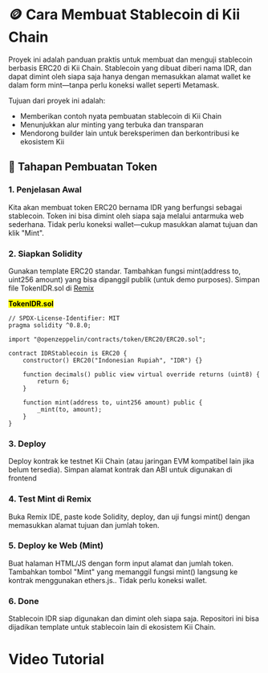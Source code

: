 # 🪙 Cara Membuat Stablecoin di Kii Chain
Proyek ini adalah panduan praktis untuk membuat dan menguji stablecoin berbasis ERC20 di Kii Chain. Stablecoin yang dibuat diberi nama IDR, dan dapat dimint oleh siapa saja hanya dengan memasukkan alamat wallet ke dalam form mint—tanpa perlu koneksi wallet seperti Metamask.

Tujuan dari proyek ini adalah:
- Memberikan contoh nyata pembuatan stablecoin di Kii Chain
- Menunjukkan alur minting yang terbuka dan transparan
- Mendorong builder lain untuk bereksperimen dan berkontribusi ke ekosistem Kii

## 🧩 Tahapan Pembuatan Token
### 1. Penjelasan Awal
Kita akan membuat token ERC20 bernama IDR yang berfungsi sebagai stablecoin. Token ini bisa dimint oleh siapa saja melalui antarmuka web sederhana. Tidak perlu koneksi wallet—cukup masukkan alamat tujuan dan klik "Mint".

### 2. Siapkan Solidity
Gunakan template ERC20 standar. Tambahkan fungsi mint(address to, uint256 amount) yang bisa dipanggil publik (untuk demo purposes). Simpan file TokenIDR.sol di [Remix](https://remix.ethereum.org/)

**<mark>TokenIDR.sol</mark>**
```
// SPDX-License-Identifier: MIT
pragma solidity ^0.8.0;

import "@openzeppelin/contracts/token/ERC20/ERC20.sol";

contract IDRStablecoin is ERC20 {
    constructor() ERC20("Indonesian Rupiah", "IDR") {}

    function decimals() public view virtual override returns (uint8) {
        return 6;
    }

    function mint(address to, uint256 amount) public {
        _mint(to, amount);
    }
}
```
### 3. Deploy
Deploy kontrak ke testnet Kii Chain (atau jaringan EVM kompatibel lain jika belum tersedia). Simpan alamat kontrak dan ABI untuk digunakan di frontend

### 4. Test Mint di Remix
Buka Remix IDE, paste kode Solidity, deploy, dan uji fungsi mint() dengan memasukkan alamat tujuan dan jumlah token.

### 5. Deploy ke Web (Mint)
Buat halaman HTML/JS dengan form input alamat dan jumlah token. Tambahkan tombol "Mint" yang memanggil fungsi mint() langsung ke kontrak menggunakan ethers.js.. Tidak perlu koneksi wallet.

### 6. Done
Stablecoin IDR siap digunakan dan dimint oleh siapa saja. Repositori ini bisa dijadikan template untuk stablecoin lain di ekosistem Kii Chain.

# Video Tutorial
